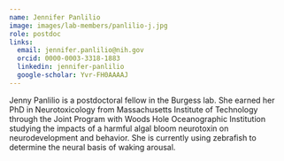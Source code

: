 ```yaml
---
name: Jennifer Panlilio
image: images/lab-members/panlilio-j.jpg
role: postdoc
links:
  email: jennifer.panlilio@nih.gov
  orcid: 0000-0003-3318-1883
  linkedin: jennifer-panlilio
  google-scholar: Yvr-FH0AAAAJ
---
```

Jenny Panlilio is a postdoctoral fellow in the Burgess lab. She earned her PhD in Neurotoxicology from Massachusetts Institute of Technology through the Joint Program with Woods Hole Oceanographic Institution studying the impacts of a harmful algal bloom neurotoxin on neurodevelopment and behavior. She is currently using zebrafish to determine the neural basis of waking arousal.
